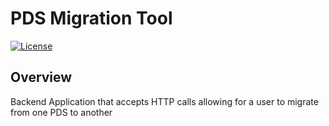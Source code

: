 # <h1> PDS Migration Tool </h1>

[![License](https://img.shields.io/badge/license-MIT-blue)](https://opensource.org/licenses/mit)


## Overview
Backend Application that accepts HTTP calls allowing for a user to migrate from one PDS to another